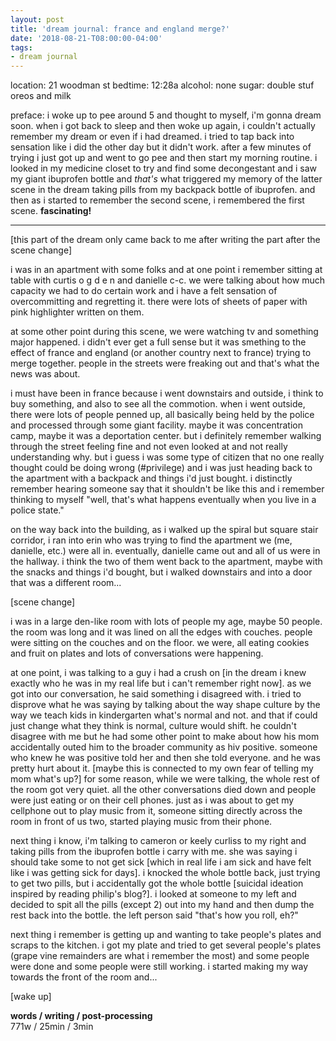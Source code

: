 ```yaml
---
layout: post
title: 'dream journal: france and england merge?'
date: '2018-08-21-T08:00:00-04:00'
tags:
- dream journal
--- 
```


location: 21 woodman st
bedtime: 12:28a
alcohol: none
sugar: double stuf oreos and milk

preface: i woke up to pee around 5 and thought to myself, i'm gonna dream soon. when i got back to sleep and then woke up again, i couldn't actually remember my dream or even if i had dreamed. i tried to tap back into sensation like i did the other day but it didn't work. after a few minutes of trying i just got up and went to go pee and then start my morning routine. i looked in my medicine closet to try and find some decongestant and i saw my giant ibuprofen bottle and *that's* what triggered my memory of the latter scene in the dream taking pills from my backpack bottle of ibuprofen. and then as i started to remember the second scene, i remembered the first scene. **fascinating!**

---

[this part of the dream only came back to me after writing the part after the scene change]

i was in an apartment with some folks and at one point i remember sitting at table with curtis o g d e n and danielle c-c. we were talking about how much capacity we had to do certain work and i have a felt sensation of overcommitting and regretting it. there were lots of sheets of paper with pink highlighter written on them. 

at some other point during this scene, we were watching tv and something major happened. i didn't ever get a full sense but it was smething to the effect of france and england (or another country next to france) trying to merge together. people in the streets were freaking out and that's what the news was about. 

i must have been in france because i went downstairs and outside, i think to buy something, and also to see all the commotion. when i went outside, there were lots of people penned up, all basically being held by the police and processed through some giant facility. maybe it was concentration camp, maybe it was a deportation center. but i definitely remember walking through the street feeling fine and not even looked at and not really understanding why. but i guess i was some type of citizen that no one really thought could be doing wrong (#privilege) and i was just heading back to the apartment with a backpack and things i'd just bought. i distinctly remember hearing someone say that it shouldn't be like this and i remember thinking to myself "well, that's what happens eventually when you live in a police state." 

on the way back into the building, as i walked up the spiral but square stair corridor, i ran into erin who was trying to find the apartment we (me, danielle, etc.) were all in. eventually, danielle came out and all of us were in the hallway. i think the two of them went back to the apartment, maybe with the snacks and things i'd bought, but i walked downstairs and into a door that was a different room...

[scene change]

i was in a large den-like room with lots of people my age, maybe 50 people. the room was long and it was lined on all the edges with couches. people were sitting on the couches and on the floor. we were, all eating cookies and fruit on plates and lots of conversations were happening. 

at one point, i was talking to a guy i had a crush on [in the dream i knew exactly who he was in my real life but i can't remember right now]. as we got into our conversation, he said something i disagreed with. i tried to disprove what he was saying by talking about the way shape culture by the way we teach kids in kindergarten what's normal and not. and that if could just change what they think is normal, culture would shift. he couldn't disagree with me but he had some other point to make about how his mom accidentally outed him to the broader community as hiv positive. someone who knew he was positive told her and then she told everyone. and he was pretty hurt about it. [maybe this is connected to my own fear of telling my mom what's up?] for some reason, while we were talking, the whole rest of the room got very quiet. all the other conversations died down and people were just eating or on their cell phones. just as i was about to get my cellphone out to play music from it, someone sitting directly across the room in front of us two, started playing music from their phone. 

next thing i know, i'm talking to cameron or keely curliss to my right and taking pills from the ibuprofen bottle i carry with me. she was saying i should take some to not get sick [which in real life i am sick and have felt like i was getting sick for days]. i knocked the whole bottle back, just trying to get two pills, but i accidentally got the whole bottle [suicidal ideation inspired by reading philip's blog?]. i looked at someone to my left and decided to spit all the pills (except 2) out into my hand and then dump the rest back into the bottle. the left person said "that's how you roll, eh?" 

next thing i remember is getting up and wanting to take people's plates and scraps to the kitchen. i got my plate and tried to get several people's plates (grape vine remainders are what i remember the most) and some people were done and some people were still working. i started making my way towards the front of the room and...

[wake up]

**words / writing / post-processing**  
771w / 25min / 3min 